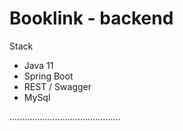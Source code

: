 # Booklink - backend

Stack
- Java 11
- Spring Boot
- REST / Swagger
- MySql

............................................